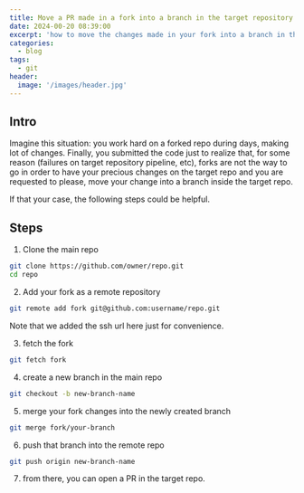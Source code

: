 ```yaml
---
title: Move a PR made in a fork into a branch in the target repository
date: 2024-00-20 08:39:00
excerpt: 'how to move the changes made in your fork into a branch in the target repo'
categories:
  - blog
tags:
  - git
header:
  image: '/images/header.jpg'
---
```

## Intro

Imagine this situation: you work hard on a forked repo during days, making lot of changes. Finally, you submitted the code just to realize that, for some reason (failures on target repository pipeline, etc), forks are not the way to go in order to have your precious changes on the target repo and you are requested to please, move your change into a branch inside the target repo.

If that your case, the following steps could be helpful.

## Steps

1. Clone the main repo

```bash
git clone https://github.com/owner/repo.git
cd repo
```

2. Add your fork as a remote repository

```bash
git remote add fork git@github.com:username/repo.git
```

Note that we added the ssh url here just for convenience.

3. fetch the fork

```bash
git fetch fork
```

4. create a new branch in the main repo

```bash
git checkout -b new-branch-name
```

5. merge your fork changes into the newly created branch

```bash
git merge fork/your-branch
```

6. push that branch into the remote repo

```bash
git push origin new-branch-name
```

7. from there, you can open a PR in the target repo.
